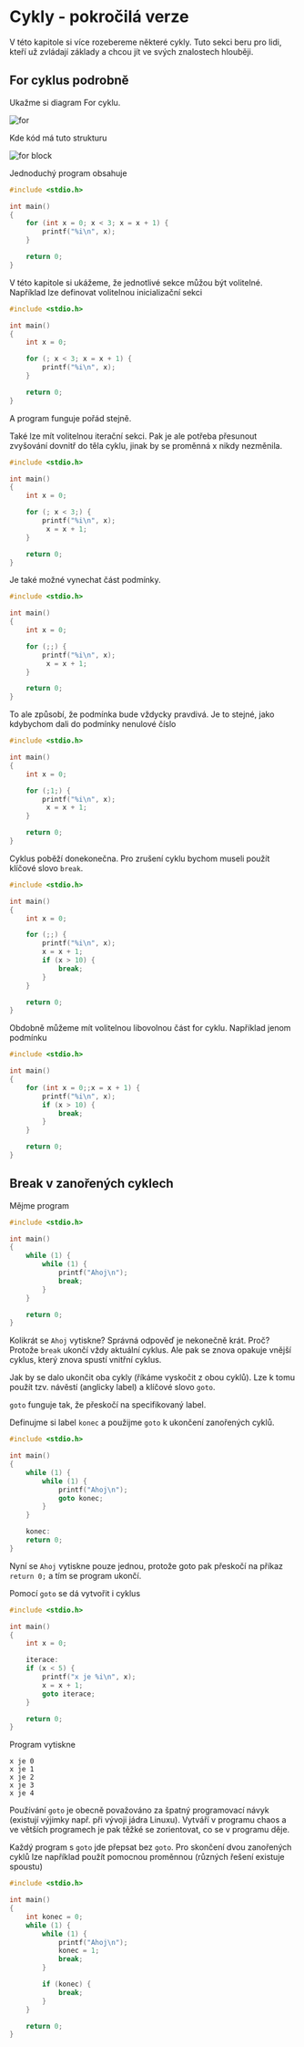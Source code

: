 # Cykly - pokročilá verze

V této kapitole si více rozebereme některé cykly. Tuto sekci beru pro lidi, kteří už zvládají základy a chcou jít ve svých znalostech hlouběji.

## For cyklus podrobně
Ukažme si diagram For cyklu.

![for](./obrazky/kapitola007/for.png)

Kde kód má tuto strukturu


![for block](./obrazky/kapitola007/for_block.png)

Jednoduchý program obsahuje

```c
#include <stdio.h>

int main()
{
    for (int x = 0; x < 3; x = x + 1) {
        printf("%i\n", x);
    }

    return 0;
}
```

V této kapitole si ukážeme, že jednotlivé sekce můžou být volitelné. Například lze definovat volitelnou inicializační sekci


```c
#include <stdio.h>

int main()
{
    int x = 0;

    for (; x < 3; x = x + 1) {
        printf("%i\n", x);
    }

    return 0;
}
```

A program funguje pořád stejně.

Také lze mít volitelnou iterační sekci. Pak je ale potřeba přesunout zvyšování dovnitř do těla cyklu, jinak by se proměnná x nikdy nezměnila.


```c
#include <stdio.h>

int main()
{
    int x = 0;

    for (; x < 3;) {
        printf("%i\n", x);
         x = x + 1;
    }

    return 0;
}
```

Je také možné vynechat část podmínky.


```c
#include <stdio.h>

int main()
{
    int x = 0;

    for (;;) {
        printf("%i\n", x);
         x = x + 1;
    }

    return 0;
}
```

To ale způsobí, že podmínka bude vždycky pravdivá. Je to stejné, jako kdybychom dali do podmínky nenulové číslo
```c
#include <stdio.h>

int main()
{
    int x = 0;

    for (;1;) {
        printf("%i\n", x);
         x = x + 1;
    }

    return 0;
}
```

Cyklus poběží donekonečna. Pro zrušení cyklu bychom museli použít klíčové slovo `break`.

```c
#include <stdio.h>

int main()
{
    int x = 0;

    for (;;) {
        printf("%i\n", x);
        x = x + 1;
        if (x > 10) {
            break;
        }
    }

    return 0;
}
```

Obdobně můžeme mít volitelnou libovolnou část for cyklu. Například jenom podmínku

```c
#include <stdio.h>

int main()
{
    for (int x = 0;;x = x + 1) {
        printf("%i\n", x);
        if (x > 10) {
            break;
        }
    }

    return 0;
}
```

## Break v zanořených cyklech

Mějme program

```c
#include <stdio.h>

int main()
{
    while (1) {
        while (1) {
            printf("Ahoj\n");
            break;
        }
    }

    return 0;
}
```

Kolikrát se `Ahoj` vytiskne? Správná odpověď je nekonečně krát. Proč? Protože `break` ukončí vždy aktuální cyklus. Ale pak se znova opakuje vnější cyklus, který znova spustí vnitřní cyklus.

Jak by se dalo ukončit oba cykly (říkáme vyskočit z obou cyklů). Lze k tomu použít tzv. návěstí (anglicky label) a klíčové slovo `goto`.

`goto` funguje tak, že přeskočí na specifikovaný label.

Definujme si label `konec` a použijme `goto` k ukončení zanořených cyklů.

```c
#include <stdio.h>

int main()
{
    while (1) {
        while (1) {
            printf("Ahoj\n");
            goto konec;
        }
    }

    konec:
    return 0;
}
```

Nyní se `Ahoj` vytiskne pouze jednou, protože goto pak přeskočí na příkaz `return 0;` a tím se program ukončí.

Pomocí `goto` se dá vytvořit i cyklus

```c
#include <stdio.h>

int main()
{
    int x = 0;

    iterace:
    if (x < 5) {
        printf("x je %i\n", x);
        x = x + 1;
        goto iterace;
    }

    return 0;
}
```

Program vytiskne
```
x je 0
x je 1
x je 2
x je 3
x je 4
```


Používání `goto` je obecně považováno za špatný programovací návyk (existují výjimky např. při vývoji jádra Linuxu). Vytváří v programu chaos a ve větších programech je pak těžké se zorientovat, co se v programu děje.


Každý program s `goto` jde přepsat bez `goto`. Pro skončení dvou zanořených cyklů lze například použít pomocnou proměnnou (různých řešení existuje spoustu)

```c
#include <stdio.h>

int main()
{
    int konec = 0;
    while (1) {
        while (1) {
            printf("Ahoj\n");
            konec = 1;
            break;
        }

        if (konec) {
            break;
        }
    }

    return 0;
}
```
